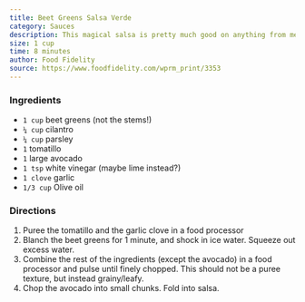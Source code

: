 ```yaml
---
title: Beet Greens Salsa Verde
category: Sauces
description: This magical salsa is pretty much good on anything from meats to vegetables.
size: 1 cup
time: 8 minutes
author: Food Fidelity
source: https://www.foodfidelity.com/wprm_print/3353
---
```


### Ingredients

* `1 cup` beet greens (not the stems!)
* `¼ cup` cilantro
* `¼ cup` parsley
* `1` tomatillo
* `1` large avocado
* `1 tsp` white vinegar (maybe lime instead?)
* `1 clove` garlic
* `1/3 cup` Olive oil

### Directions

1. Puree the tomatillo and the garlic clove in a food processor
2. Blanch the beet greens for 1 minute, and shock in ice water. Squeeze out excess water.
3. Combine the rest of the ingredients (except the avocado) in a food processor and pulse until finely chopped. This should not be a puree texture, but instead grainy/leafy.
4. Chop the avocado into small chunks. Fold into salsa.